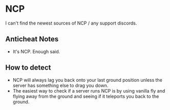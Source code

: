 # NCP
I can't find the newest sources of NCP / any support discords.
## Anticheat Notes
- It's NCP. Enough said.

## How to detect
- NCP will always lag you back onto your last ground position unless the server has something else to drag you down. 
- The easiest way to check if a server runs NCP is by using vanilla fly and flying away from the ground and seeing if it teleports you back to the ground.
